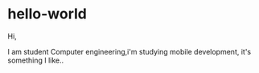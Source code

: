 # hello-world

Hi,

I am student Computer engineering,i'm studying mobile development, it's something I like..
